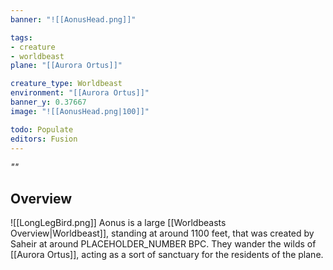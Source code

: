 ```yaml
---
banner: "![[AonusHead.png]]"

tags:
- creature
- worldbeast
plane: "[[Aurora Ortus]]"

creature_type: Worldbeast
environment: "[[Aurora Ortus]]"
banner_y: 0.37667
image: "![[AonusHead.png|100]]"

todo: Populate
editors: Fusion
---
```

*""*
## Overview
<span class="rightimg"><span class="smallimg"> ![[LongLegBird.png]] </span></span>Aonus is a large [[Worldbeasts Overview|Worldbeast]], standing at around 1100 feet, that was created by Saheir at around PLACEHOLDER_NUMBER BPC. They wander the wilds of [[Aurora Ortus]], acting as a sort of sanctuary for the residents of the plane.
